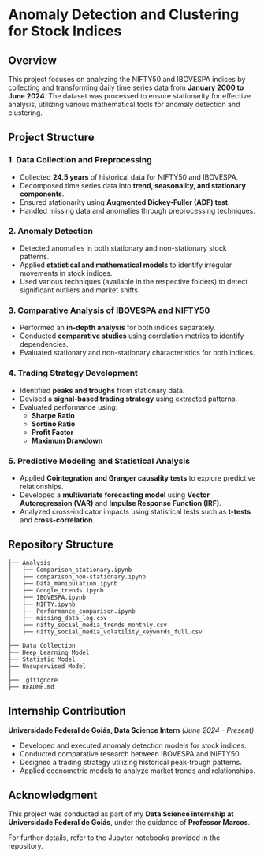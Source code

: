 # Anomaly Detection and Clustering for Stock Indices

## Overview
This project focuses on analyzing the NIFTY50 and IBOVESPA indices by collecting and transforming daily time series data from **January 2000 to June 2024**. The dataset was processed to ensure stationarity for effective analysis, utilizing various mathematical tools for anomaly detection and clustering.

## Project Structure

### 1. **Data Collection and Preprocessing**
- Collected **24.5 years** of historical data for NIFTY50 and IBOVESPA.
- Decomposed time series data into **trend, seasonality, and stationary components**.
- Ensured stationarity using **Augmented Dickey-Fuller (ADF) test**.
- Handled missing data and anomalies through preprocessing techniques.

### 2. **Anomaly Detection**
- Detected anomalies in both stationary and non-stationary stock patterns.
- Applied **statistical and mathematical models** to identify irregular movements in stock indices.
- Used various techniques (available in the respective folders) to detect significant outliers and market shifts.

### 3. **Comparative Analysis of IBOVESPA and NIFTY50**
- Performed an **in-depth analysis** for both indices separately.
- Conducted **comparative studies** using correlation metrics to identify dependencies.
- Evaluated stationary and non-stationary characteristics for both indices.

### 4. **Trading Strategy Development**
- Identified **peaks and troughs** from stationary data.
- Devised a **signal-based trading strategy** using extracted patterns.
- Evaluated performance using:
  - **Sharpe Ratio**
  - **Sortino Ratio**
  - **Profit Factor**
  - **Maximum Drawdown**

### 5. **Predictive Modeling and Statistical Analysis**
- Applied **Cointegration and Granger causality tests** to explore predictive relationships.
- Developed a **multivariate forecasting model** using **Vector Autoregression (VAR)** and **Impulse Response Function (IRF)**.
- Analyzed cross-indicator impacts using statistical tests such as **t-tests** and **cross-correlation**.

## Repository Structure
```
├── Analysis
│   ├── Comparison_stationary.ipynb
│   ├── comparison_non-stationary.ipynb
│   ├── Data_manipulation.ipynb
│   ├── Google_trends.ipynb
│   ├── IBOVESPA.ipynb
│   ├── NIFTY.ipynb
│   ├── Performance_comparison.ipynb
│   ├── missing_data_log.csv
│   ├── nifty_social_media_trends_monthly.csv
│   ├── nifty_social_media_volatility_keywords_full.csv
│
├── Data Collection
├── Deep Learning Model
├── Statistic Model
├── Unsupervised Model
│
├── .gitignore
├── README.md
```

## Internship Contribution
**Universidade Federal de Goiás, Data Science Intern** *(June 2024 - Present)*
- Developed and executed anomaly detection models for stock indices.
- Conducted comparative research between IBOVESPA and NIFTY50.
- Designed a trading strategy utilizing historical peak-trough patterns.
- Applied econometric models to analyze market trends and relationships.

## Acknowledgment
This project was conducted as part of my **Data Science internship at Universidade Federal de Goiás**, under the guidance of **Professor Marcos**.

For further details, refer to the Jupyter notebooks provided in the repository.
